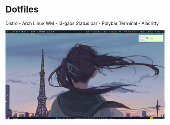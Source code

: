 # Dotfiles

Distro - Arch Linux
WM - i3-gaps
Status bar - Polybar
Terminal - Alacritty

![alt text](https://github.com/AshuRane09/Dotfiles/blob/master/.config/SS_2022-Jan-05_14:56:31.png)

